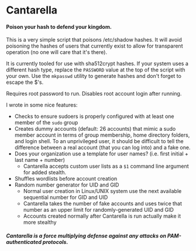 # Cantarella
#### Poison your hash to defend your kingdom.

This is a very simple script that poisons /etc/shadow hashes. It will avoid poisoning the hashes of users that currently exist to allow for transparent operation (no one will care that it's there).
  
It is currently tooled for use with sha512crypt hashes. If your system uses a different hash type, replace the `PASSWORD` value at the top of the script with your own. Use the `mkpasswd` utility to generate hashes and don't forget to escape the $'s.
  
Requires root password to run. Disables root account login after running.
  
I wrote in some nice features:
  
  *  Checks to ensure sudoers is properly configured with at least one member of the `sudo` group 
  *  Creates dummy accounts (default: 26 accounts) that mimic a sudo member account in terms of group membership, home directory folders, and login shell. To an unprivileged user, it should be difficult to tell the difference between a real account (that you can log into) and a fake one.
  *  Does your organization use a template for user names? (i.e. first initial + last name + number)
     *  Cantarella accepts custom user lists as a `$1` command line argument for added stealth.
  *  Shuffles wordlists before account creation
  *  Random number generator for UID and GID  
     *  Normal user creation in Linux/UNIX system use the next available sequential number for GID and UID  
     *  Cantarella takes the number of fake accounts and uses twice that number as an upper limit for randomly-generated UID and GID  
     *  Accounts created normally after Cantarella is run actually make it more stealthy  
  
##### Cantarella is a force multiplying defense against any attacks on PAM-authenticated protocols.
